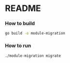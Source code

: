 # README

### How to build

```bash
go build -o module-migration
```

### How to run

```bash
./module-migration migrate
```

